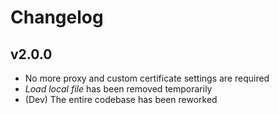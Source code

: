 # Changelog

## v2.0.0

- No more proxy and custom certificate settings are required
- *Load local file* has been removed temporarily
- (Dev) The entire codebase has been reworked
